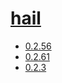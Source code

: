 # [hail](https://hpc.nih.gov/apps/Hail.html)
- [0.2.56](/high-throughput-sequencing/hail/0.2.56)
- [0.2.61](/high-throughput-sequencing/hail/0.2.61)
- [0.2.3](/high-throughput-sequencing/hail/0.2.3)
